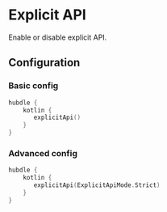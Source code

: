 # Explicit API

Enable or disable explicit API.

## Configuration

### Basic config

```kotlin
hubdle {
    kotlin {
       explicitApi() 
    }
}
```

### Advanced config

```kotlin
hubdle {
    kotlin {
       explicitApi(ExplicitApiMode.Strict) 
    }
}
```
